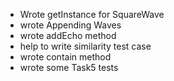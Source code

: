 - Wrote getInstance for SquareWave
- wrote Appending Waves
- wrote addEcho method
- help to write similarity test case
- wrote contain method
- wrote some Task5 tests
